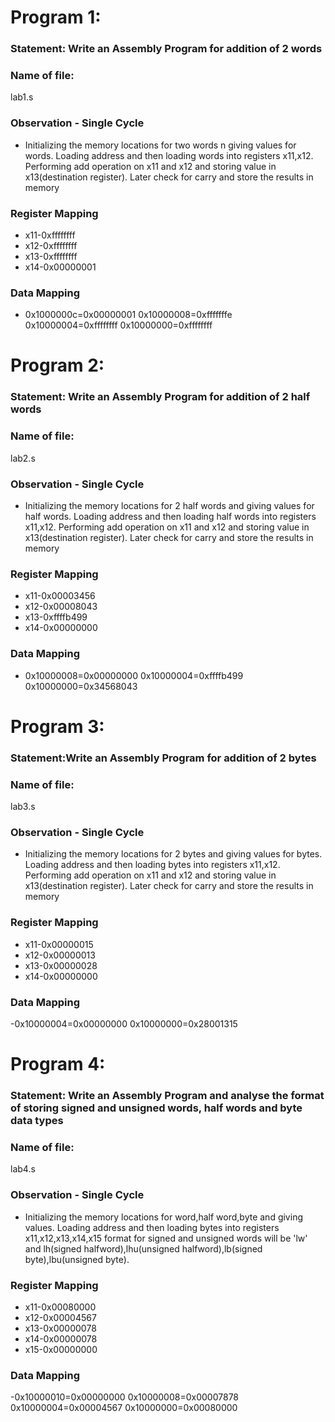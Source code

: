 # Program 1: 
### Statement: Write an Assembly Program for addition of 2 words

### Name of file: 
lab1.s

### Observation - Single Cycle
- Initializing the memory locations for two words n giving values for words.
  Loading address and then loading words into registers x11,x12.
  Performing add operation on x11 and x12 and storing value in x13(destination register).
  Later check for carry and store the results in memory

### Register Mapping
- x11-0xffffffff
- x12-0xffffffff
- x13-0xffffffff
- x14-0x00000001


### Data Mapping
- 0x1000000c=0x00000001
  0x10000008=0xfffffffe
  0x10000004=0xffffffff
  0x10000000=0xffffffff


# Program 2: 
### Statement: Write an Assembly Program for addition of 2 half words

### Name of file: 
lab2.s

### Observation - Single Cycle
- Initializing the memory locations for 2 half words and giving values for half words.
  Loading address and then loading half words into registers x11,x12.
  Performing add operation on x11 and x12 and storing value in x13(destination register).
  Later check for carry and store the results in memory

### Register Mapping
- x11-0x00003456
- x12-0x00008043
- x13-0xffffb499
- x14-0x00000000


### Data Mapping
-   0x10000008=0x00000000
0x10000004=0xffffb499
0x10000000=0x34568043

# Program 3: 
### Statement:Write an Assembly Program for addition of 2 bytes

### Name of file: 
lab3.s
### Observation - Single Cycle
- Initializing the memory locations for 2 bytes and giving values for bytes.
  Loading address and then loading bytes into registers x11,x12.
  Performing add operation on x11 and x12 and storing value in x13(destination register).
  Later check for carry and store the results in memory

### Register Mapping
- x11-0x00000015
- x12-0x00000013
- x13-0x00000028
- x14-0x00000000


### Data Mapping
-0x10000004=0x00000000
0x10000000=0x28001315

# Program 4: 
### Statement: Write an Assembly Program and analyse the format of storing signed and unsigned words, half words and byte data types

### Name of file: 
lab4.s

### Observation - Single Cycle
- Initializing the memory locations for word,half word,byte and giving values.
  Loading address and then loading bytes into registers x11,x12,x13,x14,x15
  format for signed and unsigned words will be 'lw' and lh(signed halfword),lhu(unsigned halfword),lb(signed byte),lbu(unsigned byte).

### Register Mapping
- x11-0x00080000
- x12-0x00004567
- x13-0x00000078
- x14-0x00000078
- x15-0x00000000


### Data Mapping
-0x10000010=0x00000000
0x10000008=0x00007878
0x10000004=0x00004567
0x10000000=0x00080000
